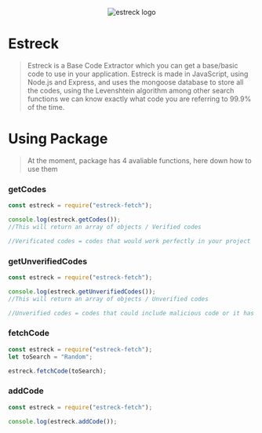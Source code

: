 <p align="center"><img align="center" src="https://media.discordapp.net/attachments/546760912384688160/570382812960784394/unknown.png?width=1280&height=640" title="estreck logo"></p>

# **Estreck**

>Estreck is a Base Code Extractor which you can get a base/basic code to use in your application.
>Estreck is made in JavaScript, using Node.js and Express, and uses the mongoose database to store all the codes, using the Levenshtein algorithm among other search functions we can know exactly what code you are referring to 99.9% of the time.

# Using Package

>At the moment, package has 4 avaliable functions, here down how to use them

### getCodes

```javascript
const estreck = require("estreck-fetch");

console.log(estreck.getCodes());
//This will return an array of objects / Verified codes

//Verificated codes = codes that would work perfectly in your project
```

### getUnverifiedCodes

```javascript
const estreck = require("estreck-fetch");

console.log(estreck.getUnverifiedCodes());
//This will return an array of objects / Unverified codes

//Unverified codes = codes that could include malicious code or it has not been accepted by Estreck
```

### fetchCode

```javascript
const estreck = require("estreck-fetch");
let toSearch = "Random";

estreck.fetchCode(toSearch);
```

### addCode

```javascript
const estreck = require("estreck-fetch");

console.log(estreck.addCode());
```